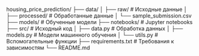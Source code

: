 housing_price_prediction/
├── data/
│   ├── raw/                # Исходные данные
│   ├── processed/          # Обработанные данные
│   └── sample_submission.csv
├── models/                 # Обученные модели
├── notebooks/             # Jupyter notebooks
├── src/                   # Исходный код
│   ├── data.py            # Обработка данных
│   ├── models.py          # Модели машинного обучения
│   └── utils.py           # Вспомогательные функции
├── requirements.txt       # Требования к зависимостям
└── README.md